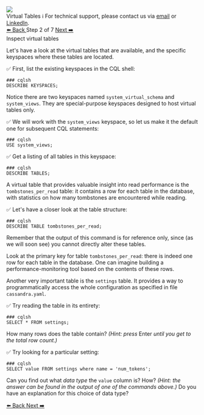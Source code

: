 <!-- TOP -->
<div class="top">
  <img src="https://datastax-academy.github.io/katapod-shared-assets/images/ds-academy-logo.svg" />
  <div class="scenario-title-section">
    <span class="scenario-title">Virtual Tables</span>
    <span class="scenario-subtitle">ℹ️ For technical support, please contact us via <a href="mailto:aleksandr.volochnev@datastax.com">email</a> or <a href="https://dtsx.io/aleks">LinkedIn</a>.</span> 
  </div>
</div>

<!-- NAVIGATION -->
<div id="navigation-top" class="navigation-top">
 <a href='command:katapod.loadPage?[{"step":"step1"}]'
   class="btn btn-dark navigation-top-left">⬅️ Back
 </a>
<span class="step-count"> Step 2 of 7</span>
 <a href='command:katapod.loadPage?[{"step":"step3"}]' 
    class="btn btn-dark navigation-top-right">Next ➡️
  </a>
</div>

<!-- CONTENT -->

<div class="step-title">Inspect virtual tables</div>

Let's have a look at the virtual tables that are available, and the specific
keyspaces where these tables are located.

✅ First, list the existing keyspaces in the CQL shell:
```
### cqlsh
DESCRIBE KEYSPACES;
```

Notice there are two keyspaces named `system_virtual_schema` and `system_views`.
They are special-purpose keyspaces designed to host virtual tables only.

✅ We will work with the `system_views` keyspace, so let us make it the default
one for subsequent CQL statements:
```
### cqlsh
USE system_views;
```

✅ Get a listing of all tables in this keyspace:
```
### cqlsh
DESCRIBE TABLES;
```

A virtual table that provides valuable insight into read performance
is the `tombstones_per_read` table: it contains a row for each table
in the database, with statistics on how many tombstones are encountered
while reading.

✅ Let's have a closer look at the table structure:
```
### cqlsh
DESCRIBE TABLE tombstones_per_read;
```

Remember that the output of this command is for reference only, since
(as we will soon see) you cannot directly alter these tables.

Look at the primary key for table `tombstones_per_read`: there is indeed
one row for each table in the database.
One can imagine building a performance-monitoring tool based on the contents of these rows.

Another very important table is the `settings` table.
It provides a way to
programmatically access the whole configuration as specified in file
`cassandra.yaml`.

✅ Try reading the table in its entirety:
```
### cqlsh
SELECT * FROM settings;
```

How many rows does the table contain? _(Hint: press_ Enter _until you get
to the total row count.)_

✅ Try looking for a particular setting:
```
### cqlsh
SELECT value FROM settings where name = 'num_tokens';
```

Can you find out what _data type_ the `value` column is? How?
_(Hint: the answer can be found in the output of one of the commands above.)_
Do you have an explanation for this choice of data type?

<!-- NAVIGATION -->
<div id="navigation-bottom" class="navigation-bottom">
 <a href='command:katapod.loadPage?[{"step":"step1"}]'
   class="btn btn-dark navigation-bottom-left">⬅️ Back
 </a>
 <a href='command:katapod.loadPage?[{"step":"step3"}]'
    class="btn btn-dark navigation-bottom-right">Next ➡️
  </a>
</div>

